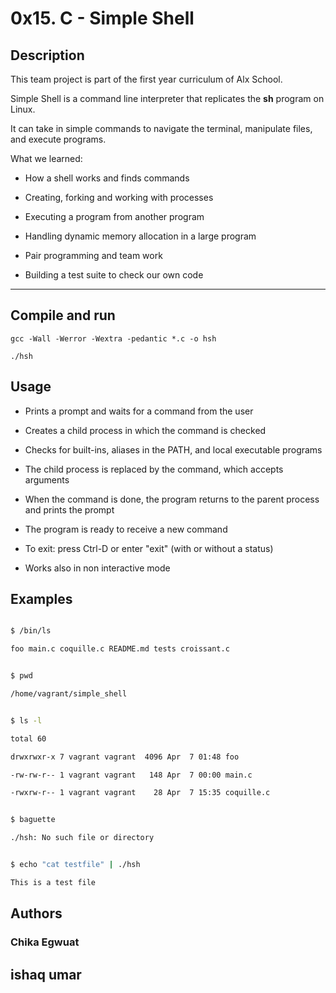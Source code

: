 # 0x15. C - Simple Shell



## Description

This team project is part of the first year curriculum of Alx School.

Simple Shell is a command line interpreter that replicates the **sh** program on Linux.

It can take in simple commands to navigate the terminal, manipulate files, and execute programs.



What we learned:

* How a shell works and finds commands

* Creating, forking and working with processes

* Executing a program from another program

* Handling dynamic memory allocation in a large program

* Pair programming and team work

* Building a test suite to check our own code



---



## Compile and run

```gcc -Wall -Werror -Wextra -pedantic *.c -o hsh```



```./hsh```



## Usage

* Prints a prompt and waits for a command from the user

* Creates a child process in which the command is checked

* Checks for built-ins, aliases in the PATH, and local executable programs

* The child process is replaced by the command, which accepts arguments

* When the command is done, the program returns to the parent process and prints the prompt

* The program is ready to receive a new command

* To exit: press Ctrl-D or enter "exit" (with or without a status)

* Works also in non interactive mode



## Examples

```bash

$ /bin/ls

foo main.c coquille.c README.md tests croissant.c

```

```bash

$ pwd

/home/vagrant/simple_shell

```

```bash

$ ls -l

total 60

drwxrwxr-x 7 vagrant vagrant  4096 Apr  7 01:48 foo

-rw-rw-r-- 1 vagrant vagrant   148 Apr  7 00:00 main.c

-rwxrw-r-- 1 vagrant vagrant    28 Apr  7 15:35 coquille.c

```

```bash

$ baguette

./hsh: No such file or directory

```

```bash

$ echo "cat testfile" | ./hsh

This is a test file

```
## Authors



### Chika Egwuat
## ishaq umar






